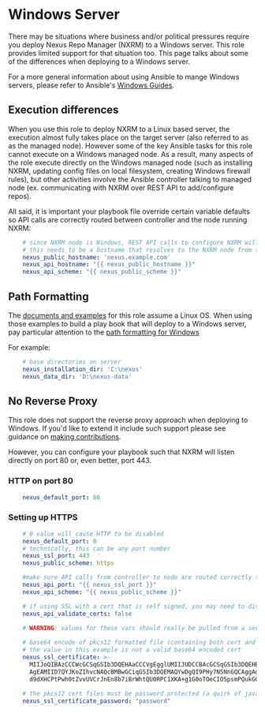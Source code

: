 # Windows Server
There may be situations where business and/or political pressures require you deploy Nexus Repo Manager (NXRM) to a Windows server.  This role provides limited support for that situation too.  This page talks about some of the differences when deploying to a Windows server.

For a more general information about using Ansible to mange Windows servers, please refer to Ansible's [Windows Guides](https://docs.ansible.com/ansible/latest/user_guide/windows.html).  

## Execution differences
When you use this role to deploy NXRM to a Linux based server, the execution almost fully takes place on the target server (also referred to as as the managed node).  However some of the key Ansible tasks for this role cannot execute on a Windows managed node.  As a result, many aspects of the role execute directly on the Windows managed node (such as installing NXRM, updating config files on local filesystem, creating Windows firewall rules), but other activities involve the Ansible controller talking to managed node (ex. communicating with NXRM over REST API to add/configure repos).

All said, it is important your playbook file override certain variable defaults so API calls are correctly routed between controller and the node running NXRM:
```yaml
    # since NXRM node is Windows, REST API calls to configure NXRM will be issued by controller
    # this needs to be a hostname that resolves to the NXRM node from the controller
    nexus_public_hostname: 'nexus.example.com'
    nexus_api_hostname: "{{ nexus_public_hostname }}"
    nexus_api_scheme: "{{ nexus_public_scheme }}"
```

## Path Formatting
The [documents and examples](./README.md) for this role assume a Linux OS.  When using those examples to build a play book that will deploy to a Windows server, pay particular attention to the [path formatting for Windows](https://docs.ansible.com/ansible/latest/user_guide/windows_usage.html#path-formatting-for-windows)

For example:
```yaml
    # base directories on server
    nexus_installation_dir: 'C:\nexus'
    nexus_data_dir: 'D:\nexus-data'
```

## No Reverse Proxy
This role does not support the reverse proxy approach when deploying to Windows.  If you'd like to extend it include such support please see guidance on [making contributions](./README.md#contributions).

However, you can configure your playbook such that NXRM will listen directly on port 80 or, even better, port 443.

### HTTP on port 80

```yaml
    nexus_default_port: 80
```

### Setting up HTTPS

```yaml
    # 0 value will cause HTTP to be disabled
    nexus_default_port: 0
    # technically, this can be any port number
    nexus_ssl_port: 443
    nexus_public_scheme: https

    #make sure API calls from controller to node are routed correctly too
    nexus_api_port: "{{ nexus_ssl_port }}"
    nexus_api_scheme: "{{ nexus_public_scheme }}"

    # if using SSL with a cert that is self signed, you may need to disable validation
    nexus_api_validate_certs: false

    # WARNING: values for these vars should really be pulled from a secrets servers, not coded into your playbook
    
    # base64 encode of pkcs12 formatted file (containing both cert and private key)
    # the value in this example is not a valid base64 encoded cert
    nexus_ssl_certificate: >-
      MIIJoQIBAzCCCWcGCSqGSIb3DQEHAaCCCVgEgglUMIIJUDCCBAcGCSqGSIb3DQEHBqCCA/gwggP0
      AgEAMIID7QYJKoZIhvcNAQcBMBwGCiqGSIb3DQEMAQYwDgQI9PHy7N5NnGQCAggAgIIDwHUt7VXs
      d9dXHCPtPwh0tZvvUVCrJnEn8b7iBrWhtQU0RPC1XKA+g1G0oTOeCIO5psmPQukG0BDPHBe13oPX
    
    # the pkcs12 cert files must be password protected (a quirk of java keytool)
    nexus_ssl_certificate_password: "password"
```